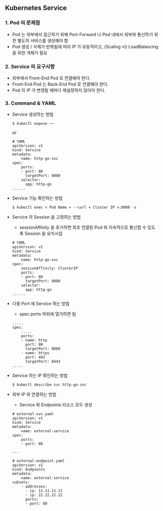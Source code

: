 ## Kubernetes Service

### 1. Pod 의 문제점
* Pod 는 외부에서 접근하기 위해 Port-Forward 나 Pod 내에서 외부와 통신하기 위한 별도의 서비스를 생성해야 함
* Pod 생성 / 삭제가 반복됨에 따라 IP 가 유동적이고, (Scaling 시) LoadBalancing 을 위한 개체가 필요

### 2. Service 의 요구사항
* 외부에서 Front-End Pod 로 연결해야 한다. 
* Front-End Pod 는 Back-End Pod 로 연결해야 한다. 
* Pod 의 IP 가 변경될 때마다 재설정하지 않아야 한다. 

### 3. Command & YAML
* Service 생성하는 방법
    ```
    $ kubectl expose ~~
    ```
    or
    ```
    # YAML
    apiVersion: v1
    kind: Service
    metadata:
        name: http-go-svc
    spec:
        ports:
        - port: 80
          targetPort: 8080
        selector:
          app: http-go
    ......
    ```
* Service 기능 확인하는 방법
    ```
    $ kubectl exec < Pod Name > --curl < Cluster IP >:8080 -s
    ```
* Service 의 Session 을 고정하는 방법

    * sessionAffinity 을 추가하면 최초 연결된 Pod 와 지속적으로 통신할 수 있도록 Session 을 유지시킴
    ```
    # YAML
    apiVersion: v1
    kind: Service
    metadata:
        name: http-go-svc
    spec:
        sessionAffinity: ClusterIP
        ports:
        - port: 80
          targetPort: 8080
        selector:
          app: http-go
    ......
    ```
* 다중 Port 에 Service 하는 방법 

    * spec.ports 하위에 열거하면 됨 
    ```
    .....
    spec:
        .....
        ports:
        - name: http
          port: 80
          targetPort: 8080
        - name: https
          port: 443
          targetPort: 8443
    .....
    ```
* Service 하는 IP 확인하는 방법
    ```
    $ kubectl describe svc http-go-svc
    ```
* 외부 IP 와 연결하는 방법

    * Service 와 Endpoints 리소스 모두 생성
    ```
    # external-svc.yaml
    apiVersion: v1
    kind: Service
    metadata:
        name: external-service
    spec:
        ports:
        - port: 80
    
    ---

    # external-endpoint.yaml
    apiVersion: v1
    kind: Endpoints
    metadata:
        name: external-service
    subsets:
        - addresses:
          - ip: 11.11.11.11
          - ip: 22.22.22.22
          ports:
          - port: 80
    ```